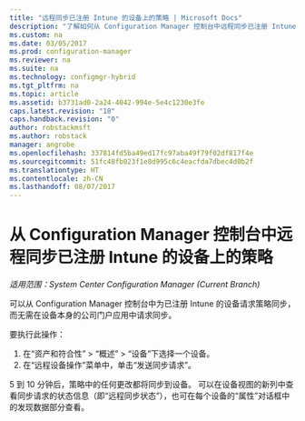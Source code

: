 ```yaml
---
title: "远程同步已注册 Intune 的设备上的策略 | Microsoft Docs"
description: "了解如何从 Configuration Manager 控制台中远程同步已注册 Intune 的设备上的策略"
ms.custom: na
ms.date: 03/05/2017
ms.prod: configuration-manager
ms.reviewer: na
ms.suite: na
ms.technology: configmgr-hybrid
ms.tgt_pltfrm: na
ms.topic: article
ms.assetid: b3731ad0-2a24-4042-994e-5e4c1230e3fe
caps.latest.revision: "18"
caps.handback.revision: "0"
author: robstackmsft
ms.author: robstack
manager: angrobe
ms.openlocfilehash: 337814fd5ba49ed17fc97aba49f79f02df817f4e
ms.sourcegitcommit: 51fc48fb023f1e8d995c6c4eacfda7dbec4d0b2f
ms.translationtype: HT
ms.contentlocale: zh-CN
ms.lasthandoff: 08/07/2017
---
```

# <a name="remotely-synchronize-policy-on-intune-enrolled-devices-from-the-configuration-manager-console"></a>从 Configuration Manager 控制台中远程同步已注册 Intune 的设备上的策略

*适用范围：System Center Configuration Manager (Current Branch)*


可以从 Configuration Manager 控制台中为已注册 Intune 的设备请求策略同步，而无需在设备本身的公司门户应用中请求同步。 

要执行此操作：

1.  在“资产和符合性” > “概述” > “设备”下选择一个设备。
2.  在“远程设备操作”菜单中，单击“发送同步请求”。


5 到 10 分钟后，策略中的任何更改都将同步到设备。 可以在设备视图的新列中查看同步请求的状态信息（即“远程同步状态”），也可在每个设备的“属性”对话框中的发现数据部分查看。
